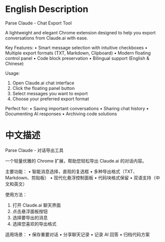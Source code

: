 # English Description
Parse Claude - Chat Export Tool

A lightweight and elegant Chrome extension designed to help you export conversations from Claude.ai with ease.

Key Features:
• Smart message selection with intuitive checkboxes
• Multiple export formats (TXT, Markdown, Clipboard)
• Modern floating control panel
• Code block preservation
• Bilingual support (English & Chinese)

Usage:
1. Open Claude.ai chat interface
2. Click the floating panel button
3. Select messages you want to export
4. Choose your preferred export format

Perfect for:
• Saving important conversations
• Sharing chat history
• Documenting AI responses
• Archiving code solutions

# 中文描述
Parse Claude - 对话导出工具

一个轻量优雅的 Chrome 扩展，帮助您轻松导出 Claude.ai 的对话内容。

主要功能：
• 智能消息选择，直观的复选框
• 多种导出格式（TXT、Markdown、剪贴板）
• 现代化悬浮控制面板
• 代码块格式保留
• 双语支持（中文和英文）

使用方法：
1. 打开 Claude.ai 聊天界面
2. 点击悬浮面板按钮
3. 选择要导出的消息
4. 选择您喜欢的导出格式

适用场景：
• 保存重要对话
• 分享聊天记录
• 记录 AI 回答
• 归档代码方案 